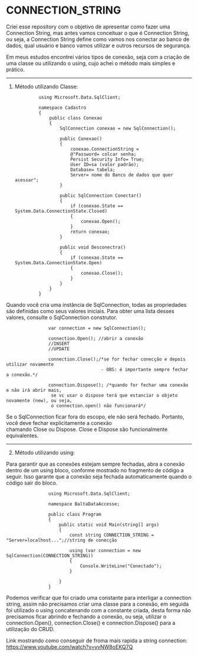 # CONNECTION_STRING

Criei esse repository com o objetivo de apresentar como fazer uma Connection String, mas antes vamos conceituar o que é Connection String, ou seja, a Connection String define como vamos nos conectar ao banco de dados, qual usuário e banco vamos utilizar e outros recursos de segurança.

Em meus estudos encontrei vários tipos de conexão, seja com a criação de uma classe ou utilizando o using, cujo achei o método mais simples e prático.

______________________________________________________________
1. Método utilizando Classe:


                using Microsoft.Data.SqlClient;

                namespace Cadastro
                {
                    public class Conexao
                    {
                        SqlConnection conexao = new SqlConnection();
                        
                        public Conexao()
                        {
                            conexao.ConnectionString = 
                            @"Password= colcar senha;
                            Persist Security Info= True;
                            User ID=sa (valor padrão);
                            Database= tabela;
                            Server= nome do Banco de dados que quer acessar";
                        }
                        
                        public SqlConnection Conectar()
                        {
                            if (conexao.State == System.Data.ConnectionState.Closed)
                            {
                                conexao.Open();
                            }
                            return conexao;
                        }
                        
                        public void Desconectra()
                        {
                            if (conexao.State == System.Data.ConnectionState.Open)
                            {
                                conexao.Close();
                            }
                        }
                    }
                }


Quando você cria uma instância de SqlConnection, todas as propriedades são definidas como seus valores iniciais. Para obter uma lista desses valores, consulte o SqlConnection construtor.

                    var connection = new SqlConnection();
                    
                    connection.Open(); //abrir a conexão
                    //INSERT
                    //UPDATE
                    
                    connection.Close();/*se for fechar conecção e depois utilizar novamente 
                                        - OBS: é importante sempre fechar a conexão.*/
                    
                    connection.Dispose(); /*quando for fechar uma conexão e não irá abrir mais,
                     se vc usar o dispose terá que estanciar o objeto novamente (new), ou seja,
                     o connection.open() não funcionará*/

Se o SqlConnection ficar fora do escopo, ele não será fechado. Portanto, você deve fechar explicitamente a conexão chamando Close ou Dispose. Close e Dispose são funcionalmente equivalentes.

______________________________________________________________
2. Método utilizando using:

Para garantir que as conexões estejam sempre fechadas, abra a conexão dentro de um using bloco, conforme mostrado no fragmento de código a seguir. Isso garante que a conexão seja fechada automaticamente quando o código sair do bloco.

                    using Microsoft.Data.SqlClient;

                    namespace BaltaDataAccesse;

                    public class Program
                    {
                        public static void Main(string[] args)
                        {
                            const string CONNECTION_STRING = "Server=localhost...";//string de conecção
                           
                            using (var connection = new SqlConnection(CONNECTION_STRING))
                            {
                                Console.WriteLine("Conectado");
                            }

                        }
                    }

Podemos verificar que foi criado uma constante para interligar a connection string, assim não precisamos criar uma classe para a conexão, em seguida foi utilizado o using concatenando com a constante criada, desta forma não precisamos ficar abrindo e fechando a conexão, ou seja, utilizar o connection.Open(), connection.Close() e connection.Dispose() para a utilização do CRUD.

Link mostrando como conseguir de froma mais rapida a string connection:  https://www.youtube.com/watch?v=yvNW8oEKQ7Q
